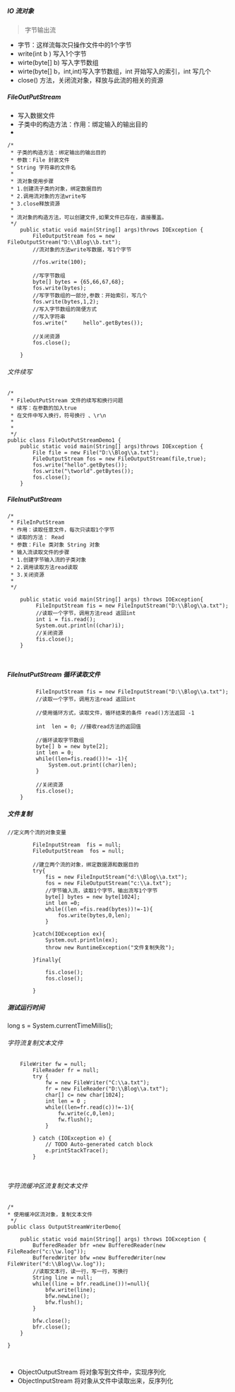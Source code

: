##### IO 流对象
> 字节输出流
- 字节：这样流每次只操作文件中的1个字节
- write(int b ) 写入1个字节
- wirte(byte[] b) 写入字节数组
- wirte(byte[] b，int,int)写入字节数组，int 开始写入的索引，int 写几个
- close() 方法，关闭流对象，释放与此流的相关的资源

##### FileOutPutStream
- 写入数据文件
- 子类中的构造方法：作用：绑定输入的输出目的
-
```
/*
 * 子类的构造方法：绑定输出的输出目的
 * 参数：File 封装文件
 * String 字符串的文件名
 * 
 * 流对象使用步骤
 * 1.创建流子类的对象，绑定数据目的
 * 2.调用流对象的方法write写
 * 3.close释放资源
 * 
 * 流对象的构造方法，可以创建文件,如果文件已存在，直接覆盖。
 */
	public static void main(String[] args)throws IOException {
		FileOutputStream fos = new FileOutputStream("D:\\Blog\\b.txt");
		//流对象的方法write写数据，写1个字节
		
		//fos.write(100);
		
		//写字节数组
		byte[] bytes = {65,66,67,68};
		fos.write(bytes);
		//写字节数组的一部分,参数：开始索引，写几个
		fos.write(bytes,1,2);
		//写入字节数组的简便方式
		//写入字符串
		fos.write("     hello".getBytes());
		
		//关闭资源
		fos.close();
		
	}

```
###### 文件续写

```
/*
 * FileOutPutStream 文件的续写和换行问题
 * 续写：在参数的加入true
 * 在文件中写入换行，符号换行 、\r\n
 * 
 *
 */
public class FileOutPutStreamDemo1 {
	public static void main(String[] args)throws IOException {
		File file = new File("D:\\Blog\\a.txt");
		FileOutputStream fos = new FileOutputStream(file,true);
		fos.write("hello".getBytes());
		fos.write("\tworld".getBytes());
		fos.close();
	}
```


##### FileInutPutStream

```
/*
 * FileInPutStream
 * 作用：读取任意文件，每次只读取1个字节
 * 读取的方法： Read 
 * 参数：File 类对象 String 对象
 * 输入流读取文件的步骤
 * 1.创建字节输入流的子类对象
 * 2.调用读取方法read读取
 * 3.关闭资源
 * 
 */
 
 	public static void main(String[] args) throws IOException{
	     FileInputStream fis = new FileInputStream("D:\\Blog\\a.txt");
	     //读取一个字节，调用方法read 返回int
	     int i = fis.read();
	     System.out.println((char)i);
	     //关闭资源
	     fis.close();
	}

 
```

##### FileInutPutStream 循环读取文件
```
	     FileInputStream fis = new FileInputStream("D:\\Blog\\a.txt");
	     //读取一个字节，调用方法read 返回int
	     
	     //使用循环方式，读取文件，循环结束的条件 read()方法返回 -1
	     
	     int  len = 0; //接收read方法的返回值
	     
	     //循环读取字节数组
	     byte[] b = new byte[2];
	     int len = 0;
	     while((len=fis.read())!= -1){
	    	 System.out.print((char)len);
	     }
	     
	     //关闭资源
	     fis.close();
	}

```

##### 文件复制


```
//定义两个流的对象变量
		
		FileInputStream  fis = null;
		FileOutputStream  fos = null;
		
		//建立两个流的对象，绑定数据源和数据目的
		try{
			fis = new FileInputStream("d:\\Blog\\a.txt");
			fos = new FileOutputStream("c:\\a.txt");
			//字节输入流，读取1个字节，输出流写1个字节
			byte[] bytes = new byte[1024];
			int len =0;
			while((len =fis.read(bytes))!=-1){
				fos.write(bytes,0,len);
			}
			
		}catch(IOException ex){
			System.out.println(ex);
			throw new RuntimeException("文件复制失败");
			
		}finally{
			
			fis.close();
			fos.close();
			
		}
```

##### 测试运行时间
long s = System.currentTimeMillis();

###### 字符流复制文本文件


```
	FileWriter fw = null;
		FileReader fr = null;
		try {
			fw = new FileWriter("C:\\a.txt");
			fr = new FileReader("D:\\Blog\\a.txt");
			char[] c= new char[1024];
		    int len = 0 ;
		    while((len=fr.read(c))!=-1){
		    	fw.write(c,0,len);
		    	fw.flush();
		    }
		    
		} catch (IOException e) {
			// TODO Auto-generated catch block
			e.printStackTrace();
		}
		
		
```



###### 字符流缓冲区流复制文本文件


```
/*
* 使用缓冲区流对象，复制文本文件
 */
public class OutputStreamWriterDemo{

	public static void main(String[] args) throws IOException {
		BufferedReader bfr =new BufferedReader(new FileReader("c:\\w.log"));
		BufferedWriter bfw =new BufferedWriter(new FileWriter("d:\\Blog\\w.log"));
		//读取文本行，读一行，写一行，写换行
		String line = null;
		while((line = bfr.readLine())!=null){
			bfw.write(line);
			bfw.newLine();
			bfw.flush();	
		}	
		
		bfw.close();
		bfr.close();
	}

}



```


- ObjectOutputStream 将对象写到文件中，实现序列化
- ObjectInputStream  将对象从文件中读取出来，反序列化




